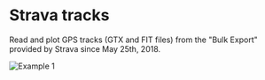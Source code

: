 # Strava tracks
Read and plot GPS tracks (GTX and FIT files) from the "Bulk Export" provided by Strava since May 25th, 2018.

![Example 1](Track_thin2.png)
